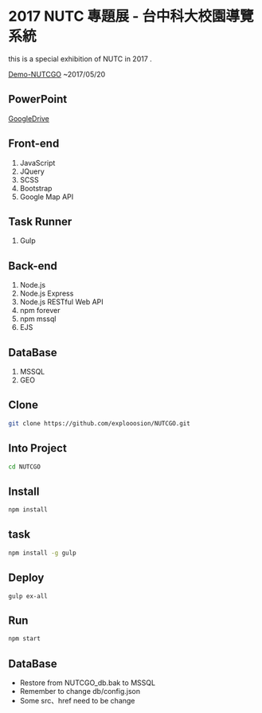 # 2017 NUTC 專題展 - 台中科大校園導覽系統
this is a special exhibition of NUTC in 2017 .

[Demo-NUTCGO](http://robby570.tw) ~2017/05/20

## PowerPoint
[GoogleDrive](https://drive.google.com/open?id=0B1mT0V_C4ZXIVXEyUkhPQVB6aVE)

## Front-end
1. JavaScript
2. JQuery
3. SCSS
4. Bootstrap
5. Google Map API

## Task Runner
1. Gulp

## Back-end
1. Node.js
2. Node.js Express
3. Node.js RESTful Web API
4. npm forever
5. npm mssql
6. EJS  

## DataBase
1. MSSQL
2. GEO

## Clone
```bash
git clone https://github.com/explooosion/NUTCGO.git
```

## Into Project
```bash
cd NUTCGO
```

## Install
```bash
npm install
```

## task
```bash
npm install -g gulp
```


## Deploy
```
gulp ex-all
```

## Run
```bash
npm start
```

## DataBase
+ Restore from NUTCGO_db.bak to MSSQL
+ Remember to change db/config.json
+ Some src、href need to be change
